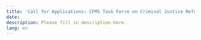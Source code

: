 ```yaml
---
title: 'Call for Applications: CFMS Task Force on Criminal Justice Reform'
date:
description: Please fill in description here.
lang: en
---
```

